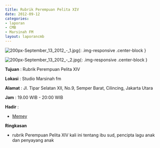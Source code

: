 ```yaml
---
title: Rubrik Perempuan Pelita XIV
date: 2012-09-12
categories:
- laporan
- CMB
- Marsinah FM
layout: laporancmb
---
```


![200px-September_13_2012_-_1.jpg](/uploads/200px-September_13_2012_-_1.jpg){: .img-responsive .center-block }

![200px-September_13_2012_-_2.jpg](/uploads/200px-September_13_2012_-_2.jpg){: .img-responsive .center-block }


**Tujuan** : Rubrik Perempuan Pelita XIV 

**Lokasi** : Studio Marsinah fm 

**Alamat** : Jl. Tipar Selatan XII, No.9, Semper Barat, Cilincing, Jakarta Utara 

**Jam** : 19.00 WIB - 20:00 WIB 

**Hadir** :
* [Memey](http://wiki.ciptamedia.org/wiki/Memey)

**Ringkasan**  
* rubrik Perempuan Pelita XIV kali ini tentang ibu sud, pencipta lagu anak dan penyayang anak
